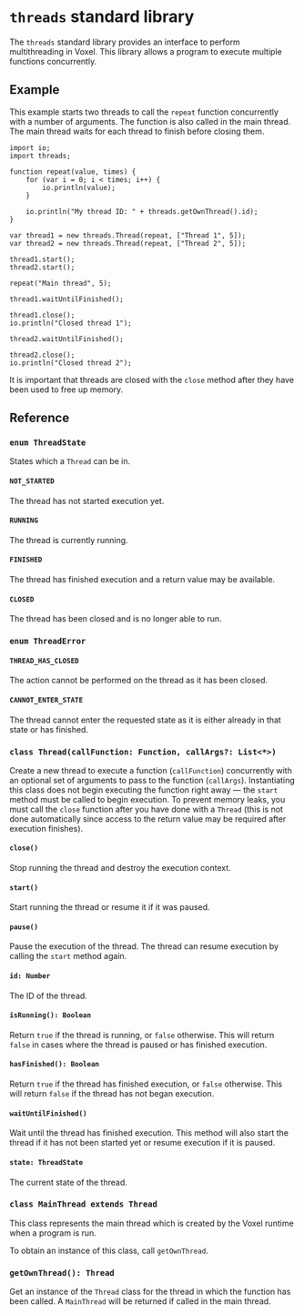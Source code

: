 # `threads` standard library
The `threads` standard library provides an interface to perform multithreading in Voxel. This library allows a program to execute multiple functions concurrently.

## Example
This example starts two threads to call the `repeat` function concurrently with a number of arguments. The function is also called in the main thread. The main thread waits for each thread to finish before closing them.

```voxel
import io;
import threads;

function repeat(value, times) {
    for (var i = 0; i < times; i++) {
        io.println(value);
    }

    io.println("My thread ID: " + threads.getOwnThread().id);
}

var thread1 = new threads.Thread(repeat, ["Thread 1", 5]);
var thread2 = new threads.Thread(repeat, ["Thread 2", 5]);

thread1.start();
thread2.start();

repeat("Main thread", 5);

thread1.waitUntilFinished();

thread1.close();
io.println("Closed thread 1");

thread2.waitUntilFinished();

thread2.close();
io.println("Closed thread 2");
```

It is important that threads are closed with the `close` method after they have been used to free up memory.

## Reference

### `enum ThreadState`
States which a `Thread` can be in.

#### `NOT_STARTED`
The thread has not started execution yet.

#### `RUNNING`
The thread is currently running.

#### `FINISHED`
The thread has finished execution and a return value may be available.

#### `CLOSED`
The thread has been closed and is no longer able to run.

### `enum ThreadError`

#### `THREAD_HAS_CLOSED`
The action cannot be performed on the thread as it has been closed.

#### `CANNOT_ENTER_STATE`
The thread cannot enter the requested state as it is either already in that state or has finished.

### `class Thread(callFunction: Function, callArgs?: List<*>)`
Create a new thread to execute a function (`callFunction`) concurrently with an optional set of arguments to pass to the function (`callArgs`). Instantiating this class does not begin executing the function right away — the `start` method must be called to begin execution. To prevent memory leaks, you must call the `close` function after you have done with a `Thread` (this is not done automatically since access to the return value may be required after execution finishes).

#### `close()`
Stop running the thread and destroy the execution context.

#### `start()`
Start running the thread or resume it if it was paused.

#### `pause()`
Pause the execution of the thread. The thread can resume execution by calling the `start` method again.

#### `id: Number`
The ID of the thread.

#### `isRunning(): Boolean`
Return `true` if the thread is running, or `false` otherwise. This will return `false` in cases where the thread is paused or has finished execution.

#### `hasFinished(): Boolean`
Return `true` if the thread has finished execution, or `false` otherwise. This will return `false` if the thread has not began execution.

#### `waitUntilFinished()`
Wait until the thread has finished execution. This method will also start the thread if it has not been started yet or resume execution if it is paused.

#### `state: ThreadState`
The current state of the thread.

### `class MainThread extends Thread`
This class represents the main thread which is created by the Voxel runtime when a program is run.

To obtain an instance of this class, call `getOwnThread`.

### `getOwnThread(): Thread`
Get an instance of the `Thread` class for the thread in which the function has been called. A `MainThread` will be returned if called in the main thread.